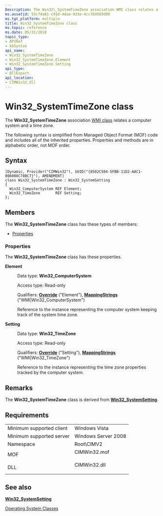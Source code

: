 ```yaml
---
Description: The Win32\_SystemTimeZone association WMI class relates a computer system and a time zone.
ms.assetid: 53c74a61-c91d-4daa-933e-4cc7b9583d98
ms.tgt_platform: multiple
title: Win32_SystemTimeZone class
ms.topic: reference
ms.date: 05/31/2018
topic_type: 
- APIRef
- kbSyntax
api_name: 
- Win32_SystemTimeZone
- Win32_SystemTimeZone.Element
- Win32_SystemTimeZone.Setting
api_type: 
- DllExport
api_location: 
- CIMWin32.dll
---
```


# Win32\_SystemTimeZone class

The **Win32\_SystemTimeZone** association [WMI class](../wmisdk/retrieving-a-class.md) relates a computer system and a time zone.

The following syntax is simplified from Managed Object Format (MOF) code and includes all of the inherited properties. Properties and methods are in alphabetic order, not MOF order.

## Syntax

``` syntax
[Dynamic, Provider("CIMWin32"), UUID("{8502C504-5FBB-11D2-AAC1-006008C78BC7}"), AMENDMENT]
class Win32_SystemTimeZone : Win32_SystemSetting
{
  Win32_ComputerSystem REF Element;
  Win32_TimeZone       REF Setting;
};
```

## Members

The **Win32\_SystemTimeZone** class has these types of members:

-   [Properties](#properties)

### Properties

The **Win32\_SystemTimeZone** class has these properties.

<dl> <dt>

**Element**
</dt> <dd> <dl> <dt>

Data type: **Win32\_ComputerSystem**
</dt> <dt>

Access type: Read-only
</dt> <dt>

Qualifiers: [**Override**](../wmisdk/standard-qualifiers.md) ("Element"), [**MappingStrings**](../wmisdk/standard-qualifiers.md) ("WMI\|Win32\_ComputerSystem")
</dt> </dl>

Reference to the instance representing the computer system keeping track of the system time zone.

</dd> <dt>

**Setting**
</dt> <dd> <dl> <dt>

Data type: **Win32\_TimeZone**
</dt> <dt>

Access type: Read-only
</dt> <dt>

Qualifiers: [**Override**](../wmisdk/standard-qualifiers.md) ("Setting"), [**MappingStrings**](../wmisdk/standard-qualifiers.md) ("WMI\|Win32\_TimeZone")
</dt> </dl>

Reference to the instance representing the time zone properties tracked by the computer system.

</dd> </dl>

## Remarks

The **Win32\_SystemTimeZone** class is derived from [**Win32\_SystemSetting**](win32-systemsetting.md).

## Requirements



|                                     |                                                                                         |
|-------------------------------------|-----------------------------------------------------------------------------------------|
| Minimum supported client<br/> | Windows Vista<br/>                                                                |
| Minimum supported server<br/> | Windows Server 2008<br/>                                                          |
| Namespace<br/>                | Root\\CIMV2<br/>                                                                  |
| MOF<br/>                      | <dl> <dt>CIMWin32.mof</dt> </dl> |
| DLL<br/>                      | <dl> <dt>CIMWin32.dll</dt> </dl> |



## See also

<dl> <dt>

[**Win32\_SystemSetting**](win32-systemsetting.md)
</dt> <dt>

[Operating System Classes](./operating-system-classes.md)
</dt> </dl>

 

 